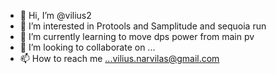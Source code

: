 - 👋 Hi, I’m @vilius2
- 👀 I’m interested in Protools and Samplitude and sequoia run
- 🌱 I’m currently learning to move dps power from main pv
- 💞️ I’m looking to collaborate on ...
- 📫 How to reach me ...vilius.narvilas@gmail.com

<!---
vilius2/vilius2 is a ✨ special ✨ repository because its `README.md` (this file) appears on your GitHub profile.
You can click the Preview link to take a look at your changes.
--->
